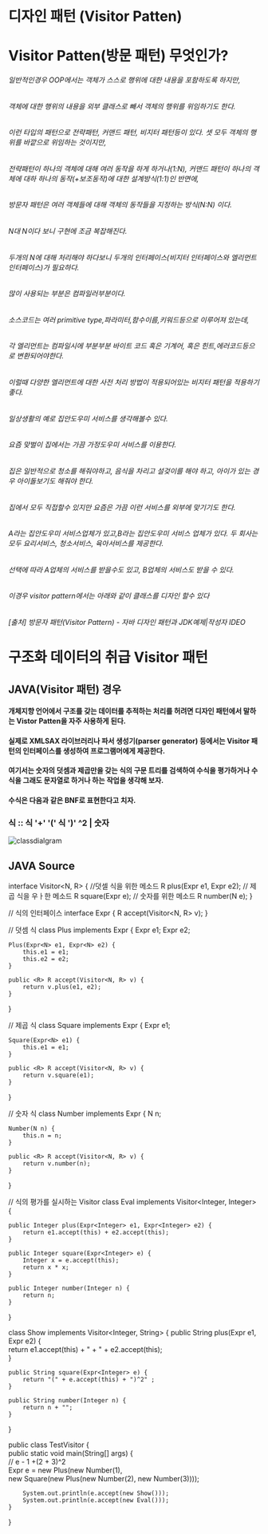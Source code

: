 디자인 패턴 (Visitor Patten) 
======================

# Visitor Patten(방문 패턴) 무엇인가?

###### 일반적인경우 OOP에서는 객체가 스스로 행위에 대한 내용을 포함하도록 하지만,  
###### 객체에 대한 행위의 내용을 외부 클래스로 빼서 객체의 행위를 위임하기도 한다.   
###### 이런 타입의 패턴으로 전략패턴, 커맨드 패턴, 비지터 패턴등이 있다. 셋 모두 객체의 행위를 바깥으로 위임하는 것이지만,   
###### 전략패턴이 하나의 객체에 대해 여러 동작을 하게 하거나(1:N), 커맨드 패턴이 하나의 객체에 대하 하나의 동작(+보조동작)에 대한 설계방식(1:1)인 반면에,   
###### 방문자 패턴은 여러 객체들에 대해 객체의 동작들을 지정하는 방식(N:N) 이다.   
###### N대 N이다 보니 구현에 조금 복잡해진다.  
###### 두개의 N에 대해 처리해야 하다보니 두개의 인터페이스(비지터 인터페이스와 엘리먼트 인터페이스)가 필요하다. 
###### 
###### 
###### 많이 사용되는 부분은 컴파일러부분이다.   
###### 소스코드는 여러 primitive type,파라미터,함수이름,키워드등으로 이루어져 있는데, 
###### 각 엘리먼트는 컴파일시에 부분부분 바이트 코드 혹은 기계어, 혹은 힌트,에러코드등으로 변환되어야한다.   
###### 이럴때 다양한 엘리먼트에 대한 사전 처리 방법이 적용되어있는 비지터 패턴을 적용하기 좋다.    
###### 
###### 
###### 일상생활의 예로 집안도우미 서비스를 생각해볼수 있다.   
###### 요즘 맞벌이 집에서는 가끔 가정도우미 서비스를 이용한다.   
###### 집은 일반적으로 청소를 해줘야하고, 음식을 차리고 설겆이를 해야 하고, 아이가 있는 경우 아이돌보기도 해줘야 한다.   
###### 집에서 모두 직접할수 있지만 요즘은 가끔 이런 서비스를 외부에 맞기기도 한다.  
###### 
###### 
###### A라는 집안도우미 서비스업체가 있고,B라는 집안도우미 서비스 업체가 있다. 두 회사는 모두 요리서비스, 청소서비스, 육아서비스를 제공한다.    
###### 선택에 따라 A업체의 서비스를 받을수도 있고, B업체의 서비스도 받을 수 있다.   
###### 이경우 visitor pattern에서는 아래와 같이 클래스를 디자인 할수 있다  
###### [출처] 방문자 패턴(Visitor Pattern) - 자바 디자인 패턴과 JDK예제|작성자 IDEO  



# 구조화 데이터의 취급 Visitor 패턴
## JAVA(Visitor 패턴) 경우
#### 개체지향 언어에서 구조를 갖는 데이터를 추적하는 처리를 허려면 디자인 패턴에서 말하는 Vistor Patten을 자주 사용하게 된다.
#### 실제로 XMLSAX 라이브러리나 파서 생성기(parser generator) 등에서는 Visitor 패턴의 인터페이스를 생성하여 프로그램머에게 제공한다.
#### 여기서는 숫자의 덧셈과 제곱만을 갖는 식의 구문 트리를 검색하여 수식을 평가하거나 수식을 그래도 문자열로 하거나 하는 작업을 생각해 보자.
#### 수식은 다음과 같은 BNF로 표현한다고 치자.

### 식 :: 식 '+' '(' 식 ')' ^2 | 숫자

![classdialgram](https://user-images.githubusercontent.com/12265888/45093133-74cfa500-b152-11e8-870c-d33d2faefc87.png)

## JAVA Source
interface Visitor<N, R> {
    //덧셀 식을 위한 메소드
    R plus(Expr<N> e1, Expr<N> e2);
    // 제곱 식을 우ㅏ한 메소드
    R square(Expr<N> e);
    // 숫자를 위한 메소드
    R number(N e);
}

// 식의 인터페이스
interface Expr<N> {
    <R> R accept(Visitor<N, R> v);
}

// 덧셈 식
class Plus<N> implements Expr<N> {
    Expr<N> e1;
    Expr<N> e2;

    Plus(Expr<N> e1, Expr<N> e2) {
        this.e1 = e1;
        this.e2 = e2;
    }

    public <R> R accept(Visitor<N, R> v) {
        return v.plus(e1, e2);
    }
}

// 제곱 식
class Square<N> implements Expr<N> {
    Expr<N> e1;

    Square(Expr<N> e1) {
        this.e1 = e1;
    }

    public <R> R accept(Visitor<N, R> v) {
        return v.square(e1);
    }
}

// 숫자 식
class Number<N> implements Expr<N> {
    N n;

    Number(N n) {
        this.n = n;
    }

    public <R> R accept(Visitor<N, R> v) {
        return v.number(n);
    }
}

// 식의 평가를 실시하는 Visitor
class Eval implements Visitor<Integer, Integer> {

    public Integer plus(Expr<Integer> e1, Expr<Integer> e2) {
        return e1.accept(this) + e2.accept(this);
    }

    public Integer square(Expr<Integer> e) {
        Integer x = e.accept(this);
        return x * x;
    }

    public Integer number(Integer n) {
        return n;
    }
}

class Show implements Visitor<Integer, String> {
    public String plus(Expr<Integer> e1, Expr<Integer> e2) {  
        return e1.accept(this) + " + " + e2.accept(this);  
    }

    public String square(Expr<Integer> e) {
        return "(" + e.accept(this) + ")^2" ;
    }

    public String number(Integer n) {
        return n + "";
    }
}

public class TestVisitor {  
    public static void main(String[] args) {  
        // e - 1 +(2 + 3)^2  
        Expr e = new Plus(new Number(1),  
                          new Square(new Plus(new Number(2), new Number(3))));  

        System.out.println(e.accept(new Show()));  
        System.out.println(e.accept(new Eval()));  
    }  
} 

